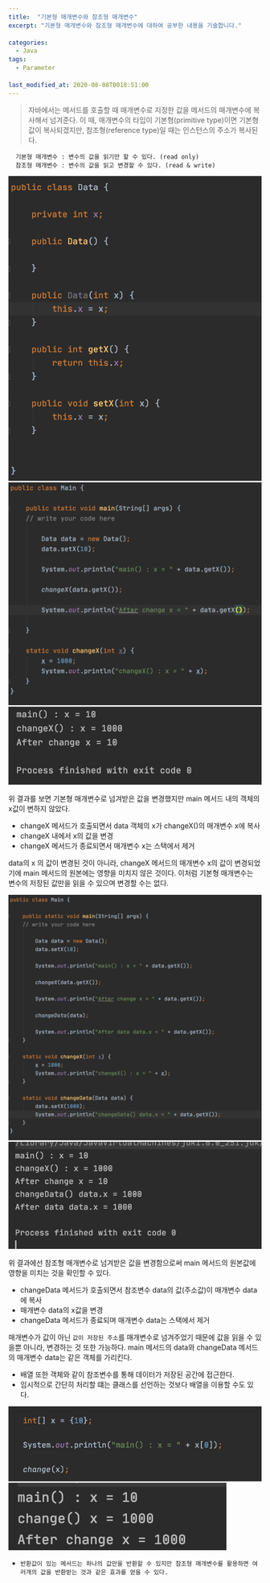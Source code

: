 ```yaml
---
title:  "기본형 매개변수와 참조형 매개변수"
excerpt: "기본형 매개변수와 참조형 매개변수에 대하여 공부한 내용을 기술합니다."

categories:
  - Java
tags:
  - Parameter

last_modified_at: 2020-08-08T0018:51:00
---
```


> 자바에서는 메서드를 호출할 때 매개변수로 지정한 값을 메서드의 매개변수에 복사해서 넘겨준다. 
> 이 때, 매개변수의 타입이 기본형(primitive type)이면 기본형 값이 복사되겠지만, 
> 참조형(reference type)일 때는 인스턴스의 주소가 복사된다.

```
  기본형 매개변수 : 변수의 값을 읽기만 할 수 있다. (read only)
  참조형 매개변수 : 변수의 값을 읽고 변경할 수 있다. (read & write)
```

 ![1](/assets/images/parameter_data.png)
 ![1](/assets/images/parameter_main.png)
 ![1](/assets/images/parameter_result.png)

 위 결과를 보면 기본형 매개변수로 넘겨받은 값을 변경했지만 main 메서드 내의 객체의 x값이 변하지 않았다.

 * changeX 메서드가 호출되면서 data 객체의 x가 changeX()의 매개변수 x에 복사
 * changeX 내에서 x의 값을 변경
 * changeX 메서드가 종료되면서 매개변수 x는 스택에서 제거

 data의 x 의 값이 변경된 것이 아니라, changeX 메서드의 매개변수 x의 값이 변경되었기에 main 메서드의 원본에는 영향을 미치지 않은 것이다.
 이처럼 기본형 매개변수는 변수의 저장된 값만을 읽을 수 있으며 변경할 수는 없다.

 ![1](/assets/images/parameter_refer.png)
 ![1](/assets/images/parameter_refer_result.png)

 위 결과에선 참조형 매개변수로 넘겨받은 값을 변경함으로써 main 메서드의 원본값에 영향을 미치는 것을 확인할 수 있다.

 * changeData 메서드가 호출되면서 참조변수 data의 값(주소값)이 매개변수 data에 복사
 * 매개변수 data의 x값을 변경
 * changeData 메서드가 종료되며 매개변수 data는 스택에서 제거

 매개변수가 값이 아닌 `값이 저장된 주소`를 매개변수로 넘겨주었기 때문에 값을 읽을 수 있을뿐 아니라, 변경하는 것 또한 가능하다.
 main 메서드의 data와 changeData 메서드의 매개변수 data는 같은 객체를 가리킨다.

 * 배열 또한 객체와 같이 참조변수를 통해 데이터가 저장된 공간에 접근한다. 
 * 임시적으로 간단히 처리할 떄는 클래스를 선언하는 것보다 배열을 이용할 수도 있다.

 ![1](/assets/images/parameter_array.png)
 ![1](/assets/images/parameter_array_result.png)

 * `반환값이 있는 메서드는 하나의 값만을 반환할 수 있지만 참조형 매개변수를 활용하면 여러개의 값을 반환받는 것과 같은 효과를 얻을 수 있다.`